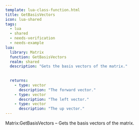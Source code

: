 ```yaml
---
template: lua-class-function.html
title: GetBasisVectors
icon: lua-shared
tags:
  - lua
  - shared
  - needs-verification
  - needs-example
lua:
  library: Matrix
  function: GetBasisVectors
  realm: shared
  description: "Gets the basis vectors of the matrix."
  
  
  returns:
    - type: vector
      description: "The forward vector."
    - type: vector
      description: "The left vector."
    - type: vector
      description: "The up vector."
---
```


<div class="lua__search__keywords">
Matrix:GetBasisVectors &#x2013; Gets the basis vectors of the matrix.
</div>

